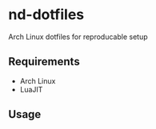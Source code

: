 # nd-dotfiles
Arch Linux dotfiles for reproducable setup

## Requirements

- Arch Linux
- LuaJIT

## Usage


